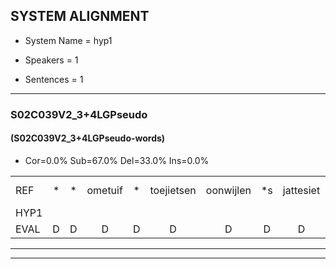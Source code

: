 
## SYSTEM ALIGNMENT

- System Name = hyp1

- Speakers = 1

- Sentences = 1

---

### S02C039V2_3+4LGPseudo

#### (S02C039V2_3+4LGPseudo-words)

- Cor=0.0%	Sub=67.0%	Del=33.0%	Ins=0.0%

|  |  |  |  |  |  |  |  |  |  |  |  |  |  |  |  |  |  |  |  |  |  |  |  |  |  |  |  |  |  |  |  |  |  |  |  |  |  |  |  |  |  |  |  |  |  |  |  |  |  |  |  |  |  |  |  |  |  |  |  |  |  |  |  |  |  |  |  |  |  |  |  |  |  |  |  |  |  |  |  |  |  |  |  |  |  |  |  |  |  |  |  |  |  |  |  |  |  |  |  |  |  |  |  |  |  |  |  |  |  |
|:--- |:---:|:---:|:---:|:---:|:---:|:---:|:---:|:---:|:---:|:---:|:---:|:---:|:---:|:---:|:---:|:---:|:---:|:---:|:---:|:---:|:---:|:---:|:---:|:---:|:---:|:---:|:---:|:---:|:---:|:---:|:---:|:---:|:---:|:---:|:---:|:---:|:---:|:---:|:---:|:---:|:---:|:---:|:---:|:---:|:---:|:---:|:---:|:---:|:---:|:---:|:---:|:---:|:---:|:---:|:---:|:---:|:---:|:---:|:---:|:---:|:---:|:---:|:---:|:---:|:---:|:---:|:---:|:---:|:---:|:---:|:---:|:---:|:---:|:---:|:---:|:---:|:---:|:---:|:---:|:---:|:---:|:---:|:---:|:---:|:---:|:---:|:---:|:---:|:---:|:---:|:---:|:---:|:---:|:---:|:---:|:---:|:---:|:---:|:---:|:---:|:---:|:---:|:---:|:---:|:---:|:---:|:---:|:---:|:---:|
| REF | * | * | ometuif | * | toejietsen | oonwijlen | *s | jattesiet | nurudien | stoenydaas | * | deuveltek | juitonie | * | gevijdel | gevijdel*(gebel) | sidowaan | spekkeraai | wachteniek | wachteniek | * | * | verpierik | * | * | nappegreeuw | * | * | mantaroen | * | schielendaspen | * | * | * | * | * | crobeklunker | *s | * | * | kabbestepen | * | * | * | * | verwarig | * | ooiebiekje | fandelig | * | * | jalekrewen | * | * | * | smoralij | zeekvlachine | *s | kanaroe | * | * | toineetlijgen | * | * | * | * | * | meitsegrok | kantelogsten | * | * | ondermind | * | * | * | * | choporatie | zennebral | * | * | * | ijraspangen | * | * | * | * | * | * | * | blottenduuf | * | * | * | girdofhaalder | * | * | * | * | tobbermoeit | * | poentalschouden | havedil | * | verbrakkertje | * | * | * | gerauwejaak | hapeneren |
| HYP1 |  |  |  |  |  |  |  |  |  |  |  |  |  |  |  |  |  |  |  |  |  |  |  |  |  |  |  |  |  |  |  |  |  |  |  |  | mtt | o | wee | ja | tase | nerti | todas | develk | dervet | esoni | beld | citu | spr | achten | iek | wachtte | i | verpikki | jnabrel | maar | toen | shil | uhm | tawas | spent | shilen | daspen | atpek | gabespek | pel | h | voor | verwerg | o | oh | tik | ja | vande | alawe | sma | zekag | een | canaro | dol | letje | e | ts | metdruk | kan | den | nog | sstil | unondermidel | shoso | kati | sende | bral | es | hespant | platteneu | de | golftigarer | dormo | b | dals | fede | eveldil | verbak | urdia | j | gaer | happen | ergen |
| EVAL | D | D | D | D | D | D | D | D | D | D | D | D | D | D | D | D | D | D | D | D | D | D | D | D | D | D | D | D | D | D | D | D | D | D | D | D | S | S | S | S | S | S | S | S | S | S | S | S | S | S | S | S | S | S | S | S | S | S | S | S | S | S | S | S | S | S | S | S | S | S | S | S | S | S | S | S | S | S | S | S | S | S | S | S | S | S | S | S | S | S | S | S | S | S | S | S | S | S | S | S | S | S | S | S | S | S | S | S | S |
---

---
